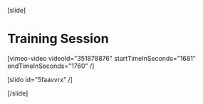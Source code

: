 [slide]
# Training Session

[vimeo-video videoId="351878876" startTimeInSeconds="1681" endTimeInSeconds="1760" /]

[slido id="5faavvrx" /]

[/slide]